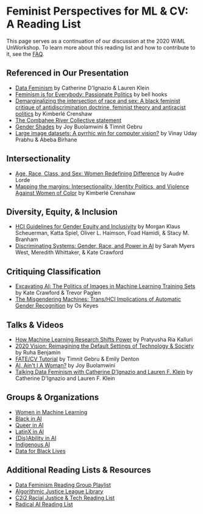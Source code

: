 # Feminist Perspectives for ML & CV: A Reading List
This page serves as a continuation of our discussion at the 2020 WiML UnWorkshop. To learn more about this reading list and how to contribute to it, see the [FAQ](FAQ.md).

## Referenced in Our Presentation
- [Data Feminism](http://datafeminism.io/) by Catherine D'Ignazio & Lauren Klein
- [Feminism is for Everybody: Passionate Politics](http://www.worldcat.org/oclc/941177626) by bell hooks
- [Demarginalizing the intersection of race and sex: A black feminist critique of antidiscrimination doctrine, feminist theory and antiracist politics](https://heinonline.org/HOL/P?h=hein.journals/uchclf1989&i=143) by Kimberlé Crenshaw
- [The Combahee River Collective statement](http://circuitous.org/scraps/combahee.html)
- [Gender Shades](http://gendershades.org/) by Joy Buolamwini & Timnit Gebru
- [Large image datasets: A pyrrhic win for computer vision?](https://arxiv.org/abs/2006.16923) by Vinay Uday Prabhu & Abeba Birhane

## Intersectionality
- [Age, Race, Class, and Sex: Women Redefining Difference](https://www.colorado.edu/odece/sites/default/files/attached-files/rba09-sb4converted_8.pdf) by Audre Lorde
- [Mapping the margins: Intersectionality, Identity Politics, and Violence Against Women of Color](https://heinonline.org/HOL/P?h=hein.journals/stflr43&i=1257) by Kimberlé Crenshaw

## Diversity, Equity, & Inclusion
- [HCI Guidelines for Gender Equity and Inclusivity](https://www.morgan-klaus.com/gender-guidelines.html) by Morgan Klaus Scheuerman, Katta Spiel, Oliver L. Haimson, Foad Hamidi, & Stacy M. Branham
- [Discriminating Systems: Gender, Race, and Power in AI](https://ainowinstitute.org/discriminatingsystems.pdf) by Sarah Myers West, Meredith Whittaker, & Kate Crawford

## Critiquing Classification
- [Excavating AI: The Politics of Images in Machine Learning Training Sets](https://www.excavating.ai/) by Kate Crawford & Trevor Paglen  
- [The Misgendering Machines: Trans/HCI Implications of Automatic Gender Recognition](https://dl.acm.org/doi/10.1145/3274357) by Os Keyes

## Talks & Videos
- [How Machine Learning Research Shifts Power](https://slideslive.com/38923453/the-values-of-machine-learning) by Pratyusha Ria Kalluri
- [2020 Vision: Reimagining the Default Settings of Technology & Society](https://iclr.cc/virtual_2020/speaker_3.html) by Ruha Benjamin
- [FATE/CV Tutorial](https://sites.google.com/view/fatecv-tutorial/schedule) by Timnit Gebru & Emily Denton
- [AI, Ain't I A Woman?](https://www.youtube.com/watch?v=QxuyfWoVV98) by Joy Buolamwini
- [Talking Data Feminism with Catherine D'Ignazio and Lauren F. Klein](https://www.youtube.com/watch?time_continue=268&v=pmNEe6Fvdu) by Catherine D'Ignazio and Lauren F. Klein

## Groups & Organizations
- [Women in Machine Learning](https://wimlworkshop.org/)
- [Black in AI](https://blackinai.github.io/)
- [Queer in AI](https://sites.google.com/view/queer-in-ai/)
- [LatinX in AI](http://www.latinxinai.org/)
- [{Dis}Ability in AI](https://elesa.github.io/ability_in_AI/)
- [Indigenous AI](https://www.indigenous-ai.net/)
- [Data for Black Lives](http://d4bl.org/)

## Additional Reading Lists & Resources
- [Data Feminism Reading Group Playlist](https://www.youtube.com/playlist?list=PL6eSH4cAj3BdS2u4wAxNkIVI-uVqjA53v)
- [Algorithmic Justice League Library](https://www.ajlunited.org/library/home)
- [C2i2 Racial Justice & Tech Reading List](https://www.c2i2.ucla.edu/racial-justice-and-tech/)
- [Radical AI Reading List](http://radicalaiproject.org/#reading)
